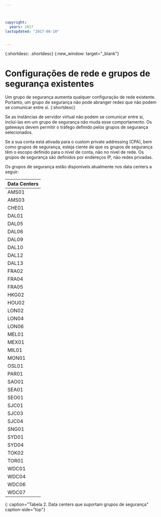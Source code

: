 ```yaml
---



copyright:
  years: 2017
lastupdated: "2017-08-10"


---
```


{:shortdesc: .shortdesc}
{:new_window: target="_blank"}

# Configurações de rede e grupos de segurança existentes

Um grupo de segurança aumenta qualquer configuração de rede existente. Portanto, um grupo de segurança não pode abranger redes que não podem se comunicar
entre si. 
{:shortdesc}

Se as instâncias de servidor virtual não podem se comunicar entre si, incluí-las em um grupo de segurança não muda esse
comportamento. Os gateways devem permitir o tráfego definido pelos grupos de segurança selecionados.

Se a sua conta está ativada para o custom private addressing (CPA), bem como grupos de segurança, esteja ciente de que os grupos de segurança têm o escopo definido para o nível de conta, não no nível de rede. Os grupos de segurança são definidos por endereços IP, não redes privadas.

Os grupos de segurança estão disponíveis atualmente nos data centers a seguir:

| Data Centers      | 
|:------------------|
| AMS01             |
| AMS03             |
| CHE01             |
| DAL01             |
| DAL05             |
| DAL06             |
| DAL09             |
| DAL10             |
| DAL12             |
| DAL13             |
| FRA02             |
| FRA04             |
| FRA05             |
| HKG02             |
| HOU02             |
| LON02             |
| LON04             |
| LON06             |
| MEL01             |
| MEX01             |
| MIL01             |
| MON01             |
| OSL01             |
| PAR01             |
| SAO01             |
| SEA01             |
| SEO01             |
| SJC01             |
| SJC03             |
| SJC04             |
| SNG01             |
| SYD01             |
| SYD04             |
| TOK02             |
| TOR01             |
| WDC01             |
| WDC04             |
| WDC06             |
| WDC07             |
{: caption="Tabela 2. Data centers que suportam grupos de segurança" caption-side="top"} 
